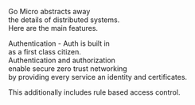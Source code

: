 
Go Micro   abstracts away   
the details of distributed systems.   
Here are the main features.  



Authentication - Auth is built in   
as a first class citizen.    
Authentication and authorization   
enable secure zero trust networking    
by providing every service an identity and certificates.    

This additionally 
includes rule based access control.  